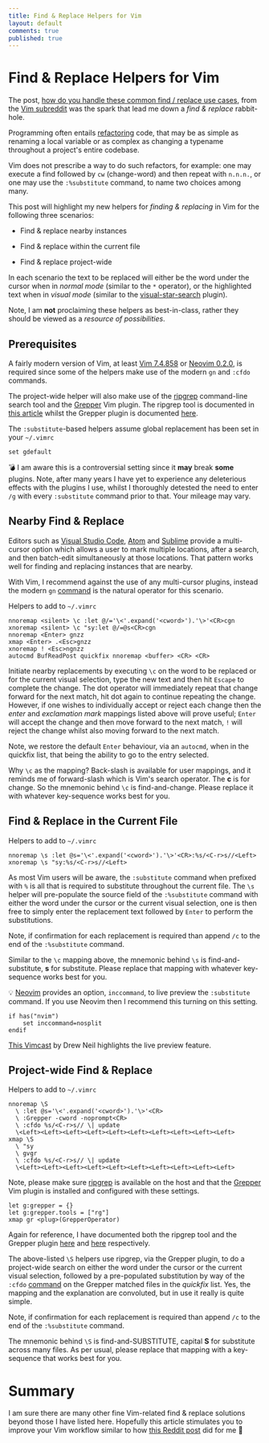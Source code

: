 ```yaml
---
title: Find & Replace Helpers for Vim
layout: default
comments: true
published: true
---
```


# Find & Replace Helpers for Vim

The post, [how do you handle these common find / replace use
cases](https://www.reddit.com/r/vim/comments/armt3o/how_do_you_handle_these_common_find_replace_use),
from the [Vim subreddit](https://www.reddit.com/r/vim) was the spark that lead
me down a _find & replace_ rabbit-hole.

Programming often entails
[refactoring](https://en.wikipedia.org/wiki/Code_refactoring) code, that may be
as simple as renaming a local variable or as complex as changing a typename
throughout a project's entire codebase.

Vim does not prescribe a way to do such refactors, for example: one may execute
a find followed by `cw` (change-word) and then repeat with `n.n.n.`, or one may
use the `:%substitute` command, to name two choices among many.

This post will highlight my new helpers for _finding & replacing_ in Vim for
the following three scenarios:

-   Find & replace nearby instances

-   Find & replace within the current file

-   Find & replace project-wide

In each scenario the text to be replaced will either be the word under the
cursor when in _normal mode_ (similar to the `*` operator), or the highlighted
text when in _visual mode_ (similar to the
[visual-star-search](https://github.com/nelstrom/vim-visual-star-search)
plugin).

Note, I am **not** proclaiming these helpers as best-in-class, rather they
should be viewed as a _resource of possibilities_.

## Prerequisites

A fairly modern version of Vim, at least [Vim
7.4.858](https://www.vim.org/download.php) or [Neovim
0.2.0](https://github.com/neovim/neovim/wiki/Installing-Neovim), is required
since some of the helpers make use of the modern `gn` and `:cfdo` commands.

The project-wide helper will also make use of the
[ripgrep](https://github.com/BurntSushi/ripgrep) command-line search tool and
the [Grepper](https://github.com/mhinz/vim-grepper) Vim plugin. The ripgrep tool
is documented in [this
article](https://bluz71.github.io/2018/06/07/ripgrep-fd-command-line-search-tools.html)
whilst the Grepper plugin is documented
[here](https://bluz71.github.io/2017/05/21/vim-plugins-i-like.html#vim-grepper).

The `:substitute`-based helpers assume global replacement has been set in your
`~/.vimrc`

```viml
set gdefault
```

:bomb: I am aware this is a controversial setting since it **may** break
**some** plugins. Note, after many years I have yet to experience any
deleterious effects with the plugins I use, whilst I thoroughly detested the
need to enter `/g` with every `:substitute` command prior to that. Your mileage
may vary.

## Nearby Find & Replace

Editors such as [Visual Studio Code](https://code.visualstudio.com),
[Atom](https://atom.io) and [Sublime](https://www.sublimetext.com) provide a
multi-cursor option which allows a user to mark multiple locations, after a
search, and then batch-edit simultaneously at those locations. That pattern
works well for finding and replacing instances that are nearby.

With Vim, I recommend against the use of any multi-cursor plugins, instead the
modern `gn`
[command](http://vimcasts.org/episodes/operating-on-search-matches-using-gn) is
the natural operator for this scenario.

Helpers to add to `~/.vimrc`

```viml
nnoremap <silent> \c :let @/='\<'.expand('<cword>').'\>'<CR>cgn
xnoremap <silent> \c "sy:let @/=@s<CR>cgn
nnoremap <Enter> gnzz
xmap <Enter> .<Esc>gnzz
xnoremap ! <Esc>ngnzz
autocmd BufReadPost quickfix nnoremap <buffer> <CR> <CR>
```

Initiate nearby replacements by executing `\c` on the word to be replaced or for
the current visual selection, type the new text and then hit `Escape` to
complete the change. The dot operator will immediately repeat that change
forward for the next match, hit dot again to continue repeating the change.
However, if one wishes to individually accept or reject each change then the
*enter* and *exclamation mark* mappings listed above will prove useful; `Enter`
will accept the change and then move forward to the next match, `!` will reject
the change whilst also moving forward to the next match.

Note, we restore the default `Enter` behaviour, via an `autocmd`, when in the
quickfix list, that being the ability to go to the entry selected.

Why `\c` as the mapping? Back-slash is available for user mappings, and it
reminds me of forward-slash which is Vim's search operator. The **c** is for
change. So the mnemonic behind `\c` is find-and-change. Please replace it with
whatever key-sequence works best for you.

## Find & Replace in the Current File

Helpers to add to `~/.vimrc`

```viml
nnoremap \s :let @s='\<'.expand('<cword>').'\>'<CR>:%s/<C-r>s//<Left>
xnoremap \s "sy:%s/<C-r>s//<Left>
```

As most Vim users will be aware, the `:substitute` command when prefixed with
`%` is all that is required to substitute throughout the current file. The `\s`
helper will pre-populate the source field of the `:%substitute` command with
either the word under the cursor or the current visual selection, one is then
free to simply enter the replacement text followed by `Enter` to perform the
substitutions.

Note, if confirmation for each replacement is required than append `/c` to the
end of the `:%substitute` command.

Similar to the `\c` mapping above, the mnemonic behind `\s` is
find-and-substitute, **s** for substitute. Please replace that mapping with
whatever key-sequence works best for you.

:bulb: [Neovim](https://neovim.io) provides an option, `inccommand`, to live
preview the `:substitute` command. If you use Neovim then I recommend this
turning on this setting.

```viml
if has("nvim")
    set inccommand=nosplit
endif
```

[This Vimcast](http://vimcasts.org/episodes/neovim-eyecandy) by Drew Neil
highlights the live preview feature.

## Project-wide Find & Replace

Helpers to add to `~/.vimrc`

```viml
nnoremap \S
  \ :let @s='\<'.expand('<cword>').'\>'<CR>
  \ :Grepper -cword -noprompt<CR>
  \ :cfdo %s/<C-r>s// \| update
  \<Left><Left><Left><Left><Left><Left><Left><Left><Left><Left>
xmap \S
  \ "sy
  \ gvgr
  \ :cfdo %s/<C-r>s// \| update
  \<Left><Left><Left><Left><Left><Left><Left><Left><Left><Left>
```

Note, please make sure [ripgrep](https://github.com/BurntSushi/ripgrep) is
available on the host and that the
[Grepper](https://github.com/mhinz/vim-grepper) Vim plugin is installed and
configured with these settings.

```viml
let g:grepper = {}
let g:grepper.tools = ["rg"]
xmap gr <plug>(GrepperOperator)
```

Again for reference, I have documented both the ripgrep tool and the Grepper
plugin
[here](https://bluz71.github.io/2018/06/07/ripgrep-fd-command-line-search-tools.html)
and
[here](https://bluz71.github.io/2017/05/21/vim-plugins-i-like.html#vim-grepper)
respectively.

The above-listed `\S` helpers use ripgrep, via the Grepper plugin, to do a
project-wide search on either the word under the cursor or the current visual
selection, followed by a pre-populated substitution by way of the `:cfdo`
[command](https://bluz71.github.io/2017/05/15/vim-tips-tricks.html#cfdo) on the
Grepper matched files in the _quickfix_ list. Yes, the mapping and the
explanation are convoluted, but in use it really is quite simple.

Note, if confirmation for each replacement is required than append `/c` to the
end of the `:%substitute` command.

The mnemonic behind `\S` is find-and-SUBSTITUTE, capital **S** for substitute
across many files. As per usual, please replace that mapping with a key-sequence
that works best for you.

# Summary

I am sure there are many other fine Vim-related find & replace solutions beyond
those I have listed here. Hopefully this article stimulates you to improve your
Vim workflow similar to how [this Reddit
post](https://www.reddit.com/r/vim/comments/armt3o/how_do_you_handle_these_common_find_replace_use)
did for me :beer:
